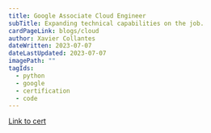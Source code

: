 ```yaml
---
title: Google Associate Cloud Engineer
subTitle: Expanding technical capabilities on the job.
cardPageLink: blogs/cloud
author: Xavier Collantes
dateWritten: 2023-07-07
dateLastUpdated: 2023-07-07
imagePath: ""
tagIds:
  - python
  - google
  - certification
  - code
---
```


[Link to cert](https://www.credential.net/80f4b296-3033-4ae3-a53b-469c28e1b901#gs.3f56w9)
